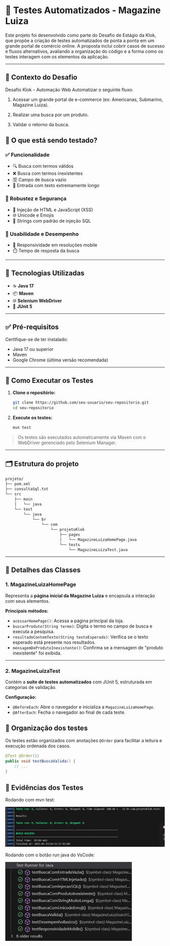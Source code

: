 # 🛒 Testes Automatizados - Magazine Luiza

Este projeto foi desenvolvido como parte do Desafio de Estágio da Klok, que propõe a criação de testes automatizados de ponta a ponta em um grande portal de comércio online. A proposta inclui cobrir casos de sucesso e fluxos alternativos, avaliando a organização do código e a forma como os testes interagem com os elementos da aplicação.

---

## 🎯 Contexto do Desafio

Desafio Klok – Automação Web
Automatizar o seguinte fluxo:

1. Acessar um grande portal de e-commerce (ex: Americanas, Submarino, Magazine Luiza).

2. Realizar uma busca por um produto.

3. Validar o retorno da busca.

## 📌 O que está sendo testado?

### ✅ Funcionalidade

- 🔍 Busca com termos válidos
- ❌ Busca com termos inexistentes
- 🈳 Campo de busca vazio
- 📏 Entrada com texto extremamente longo

### 🔐 Robustez e Segurança

- 🧪 Injeção de HTML e JavaScript (XSS)
- 🌐 Unicode e Emojis
- 🧱 Strings com padrão de injeção SQL

### 📱 Usabilidade e Desempenho

- 📲 Responsividade em resoluções mobile
- ⏱️ Tempo de resposta da busca

---

## 🧰 Tecnologias Utilizadas

- ☕ **Java 17**
- 📦 **Maven**
- 🌐 **Selenium WebDriver**
- 🧪 **JUnit 5**

---

## ✅ Pré-requisitos

Certifique-se de ter instalado:

- Java 17 ou superior  
- Maven  
- Google Chrome (última versão recomendada)

---

## 🚀 Como Executar os Testes

1. **Clone o repositório:**

   ```bash
   git clone https://github.com/seu-usuario/seu-repositorio.git
   cd seu-repositorio
    ```

2. **Execute os testes:**

   ```bash
   mvn test
   ```

> Os testes são executados automaticamente via Maven com o WebDriver gerenciado pelo Selenium Manager.

---

## 🗂️ Estrutura do projeto

```
projeto/
├── pom.xml
├── consultaSql.txt
└── src
    ├── main
    │   └── java
    └── test
        └── java
            └── br
                └── com
                    └── projetoKlok
                        ├── pages
                        │   └── MagazineLuizaHomePage.java
                        └── tests
                            └── MagazineLuizaTest.java
```

---

## 🔧 Detalhes das Classes

### 1. MagazineLuizaHomePage

Representa a **página inicial da Magazine Luiza** e encapsula a interação com seus elementos.

**Principais métodos:**

- `acessarHomePage()`: Acessa a página principal da loja.
- `buscarProduto(String termo)`: Digita o termo no campo de busca e executa a pesquisa.
- `resultadoContemTexto(String textoEsperado)`: Verifica se o texto esperado está presente nos resultados.
- `mensagemDeProdutoInexistente()`: Confirma se a mensagem de "produto inexistente" foi exibida.

---

### 2. MagazineLuizaTest

Contém a **suite de testes automatizados** com JUnit 5, estruturada em categorias de validação.

**Configuração:**

- `@BeforeEach`: Abre o navegador e inicializa a `MagazineLuizaHomePage`.
- `@AfterEach`: Fecha o navegador ao final de cada teste.

## 📝 Organização dos testes

Os testes estão organizados com anotações `@Order` para facilitar a leitura e execução ordenada dos casos.

```java
@Test @Order(1)
public void testBuscaValida() {
    // ...
}
```	

## 📸 Evidências dos Testes

Rodando com mvn test:

<img src="imgs\resultadosMVN.png" alt="Resultados Maven" width="600">

Rodando com o botão run java do VsCode:

<img src="imgs\resultadosPlay.png" alt="Resultados Play" width="400">
